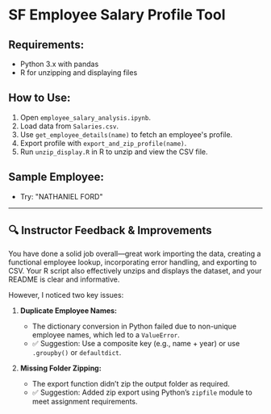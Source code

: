 # SF Employee Salary Profile Tool

## Requirements:
- Python 3.x with pandas
- R for unzipping and displaying files

## How to Use:
1. Open `employee_salary_analysis.ipynb`.
2. Load data from `Salaries.csv`.
3. Use `get_employee_details(name)` to fetch an employee's profile.
4. Export profile with `export_and_zip_profile(name)`.
5. Run `unzip_display.R` in R to unzip and view the CSV file.

## Sample Employee:
- Try: "NATHANIEL FORD"

---

## 🔍 Instructor Feedback & Improvements

You have done a solid job overall—great work importing the data, creating a functional employee lookup, incorporating error handling, and exporting to CSV. Your R script also effectively unzips and displays the dataset, and your README is clear and informative.

However, I noticed two key issues:

1. **Duplicate Employee Names:**
   - The dictionary conversion in Python failed due to non-unique employee names, which led to a `ValueError`.
   - ✅ Suggestion: Use a composite key (e.g., name + year) or use `.groupby()` or `defaultdict`.

2. **Missing Folder Zipping:**
   - The export function didn’t zip the output folder as required.
   - ✅ Suggestion: Added zip export using Python’s `zipfile` module to meet assignment requirements.
